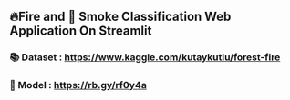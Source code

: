 ## 🔥Fire and 🚬 Smoke Classification Web Application On Streamlit


### 📚  Dataset : https://www.kaggle.com/kutaykutlu/forest-fire

### 🤖 Model : https://rb.gy/rf0y4a

